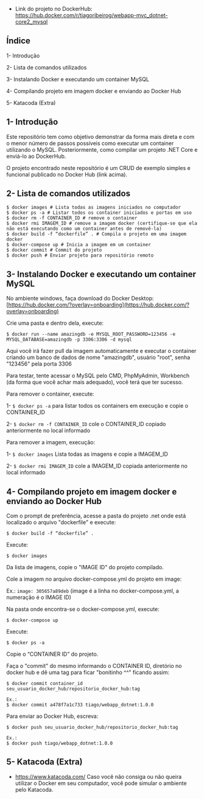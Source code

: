 
- Link do projeto no DockerHub:
https://hub.docker.com/r/tiagoribeirog/webapp-mvc_dotnet-core2_mysql

## Índice
1- Introdução

2- Lista de comandos utilizados

3- Instalando Docker e executando um container MySQL

4- Compilando projeto em imagem docker e enviando ao Docker Hub

5- Katacoda (Extra)

## 1- Introdução
Este repositório tem como objetivo demonstrar da forma mais direta e com o menor número de passos possíveis como executar um container utilizando o MySQL. Posteriormente, como compilar um projeto .NET Core e enviá-lo ao DockerHub.

O projeto encontrado neste repositório é um CRUD de exemplo simples e funcional publicado no Docker Hub (link acima).

## 2- Lista de comandos utilizados
```
$ docker images # Lista todas as imagens iniciados no computador
$ docker ps -a # Listar todos os container iniciados e portas em uso
$ docker rm -f CONTAINER_ID # remove o container
$ docker rmi IMAGEM_ID # remove a imagem docker (certifique-se que ela não está executando como um container antes de removê-la)
$ docker build -f “dockerfile” . # Compila o projeto em uma imagem docker
$ docker-compose up # Inicia a imagem em um container
$ docker commit # Commit do projeto 
$ docker push # Enviar projeto para repositório remoto
```
## 3- Instalando Docker e executando um container MySQL

No ambiente windows, faça download do Docker Desktop:
[https://hub.docker.com/?overlay=onboarding](https://hub.docker.com/?overlay=onboarding)

Crie uma pasta e dentro dela, execute: 

```$ docker run --name amazingdb -e MYSQL_ROOT_PASSWORD=123456 -e MYSQL_DATABASE=amazingdb -p 3306:3306 -d mysql```

Aqui você irá fazer pull da imagem automaticamente e executar o container criando um banco de dados de nome "amazingdb", usuário "root", senha "123456" pela porta 3306

Para testar, tente acessar o MySQL pelo CMD, PhpMyAdmin, Workbench (da forma que você achar mais adequado), você terá que ter sucesso.

Para remover o container, execute:

1- ``` $ docker ps -a ``` para listar todos os containers em execução e copie o CONTAINER_ID

2- ``` $ docker rm -f CONTAINER_ID ``` cole o CONTAINER_ID copiado anteriormente no local informado

Para remover a imagem, execução:

1- ``` $ docker images ``` Lista todas as imagens e copie a IMAGEM_ID

2- ``` $ docker rmi IMAGEM_ID ``` cole a IMAGEM_ID copiada anteriormente no local informado

## 4- Compilando projeto em imagem docker e enviando ao Docker Hub

Com o prompt de preferência, acesse a pasta do projeto .net onde está localizado o arquivo "dockerfile" e execute: 

```$ docker build -f “dockerfile” .```

Execute:

```$ docker images```

Da lista de imagens, copie o "IMAGE ID" do projeto compilado.

Cole a imagem no arquivo docker-compose.yml do projeto em image:

Ex.: ``` image: 305657a89deb ```  (image é a linha no docker-compose.yml, a numeração é o IMAGE ID)

Na pasta onde encontra-se o docker-compose.yml, execute:

``` $ docker-compose up ```

Execute:

``` $ docker ps -a ``` 

Copie o “CONTAINER ID” do projeto.

Faça o "commit" do mesmo informando o CONTAINER ID, diretório no docker hub e dê uma tag para ficar "bonitinho ^^" ficando assim: 

``` 
$ docker commit container_id seu_usuario_docker_hub/repositorio_docker_hub:tag 

Ex.:
$ docker commit a478f7a1c733 tiago/webapp_dotnet:1.0.0
``` 
Para enviar ao Docker Hub, escreva:

```
$ docker push seu_usuario_docker_hub/repositorio_docker_hub:tag

Ex.:
$ docker push tiago/webapp_dotnet:1.0.0
```

## 5- Katacoda (Extra)

- https://www.katacoda.com/
Caso você não consiga ou não queira utilizar o Docker em seu computador, você pode simular o ambiente pelo Katacoda.
